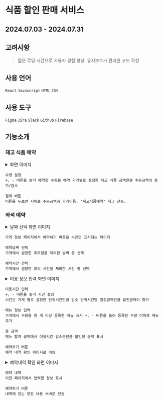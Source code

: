 # 식품 할인 판매 서비스

## 2024.07.03 - 2024.07.31

## 고려사항

> 짧은 로딩 시간으로 사용자 경험 향상. 유지보수가 편리한 코드 작성

## 사용 언어

`React` `Javascript` `HTML` `CSS`

## 사용 도구

`Figma` `Jira` `Slack` `Github` `Firebase`

## 기능소개

### 재고 식품 예약

<details>
<summary>화면 이미지</summary>
  
<img src="readme-img/재고%20구매.png" width="250px">
</details>

```
수량 설정
+, - 버튼을 눌러 예약할 수량을 예약 가게별로 설정한 재고 식품 금액만큼 주문금액이 증가/감소

결제 버튼
버튼을 누르면 서버로 주문금액과 가게이름, '재고식품예약' 태그 전송.
```

### 좌석 예약

<details>
<summary>날짜 선택 화면 이미지</summary>
  
<img src="readme-img/날짜 입력.png" width="250px">
</details>

```
가게 정보 페이지에서 예약하기 버튼을 누르면 표시되는 페이지

예약날짜 선택
가게에서 설정한 휴무일을 제외한 날짜 중 선택

예약시간 선택
가게에서 설정한 휴식 시간을 제외한 시간 중 선택
```
<details>
<summary>이용 정보 입력 화면 이미지</summary>
  
<img src="readme-img/메뉴 선택.png" width="250px">
</details>

```
이용시간 입력
+, - 버튼을 눌러 시간 설정
시간은 가게 별로 설정한 단위시간만큼 감소 단위시간당 일정금액만큼 할인금액이 증가

메뉴 정보 입력
가게에서 수량을 한 개 이상 등록한 메뉴 표시 +, - 버튼을 눌러 등록한 수량 이하로 메뉴 추가

총 금액
메뉴 합계 금액에서 이용시간 감소분만큼 할인된 금액 표시

예약하기 버튼
예약 내역 확인 페이지로 이동
```

<details>

<summary>예약내역 확인 화면 이미지</summary>
<img src="readme-img/예약 영수증.png" width="250px">
</details>

```
예약 내역
이전 페이지에서 입력한 정보 표시

예약하기 버튼
내역에 있는 모든 내용 서버로 전송
```
